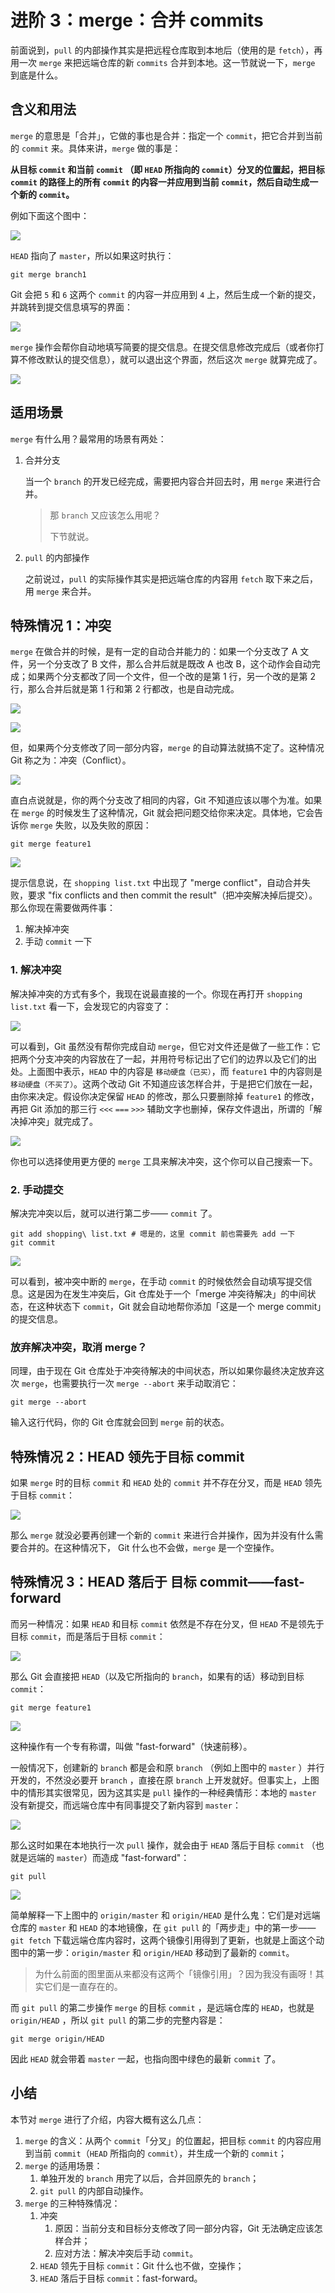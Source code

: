 # 进阶 3：merge：合并 commits

前面说到，`pull` 的内部操作其实是把远程仓库取到本地后（使用的是 `fetch`），再用一次 `merge` 来把远端仓库的新 `commits` 合并到本地。这一节就说一下，`merge` 到底是什么。

## 含义和用法

`merge` 的意思是「合并」，它做的事也是合并：指定一个 `commit`，把它合并到当前的 `commit` 来。具体来讲，`merge` 做的事是：

**从目标 `commit` 和当前 `commit` （即 `HEAD` 所指向的 `commit`）分叉的位置起，把目标 `commit` 的路径上的所有 `commit` 的内容一并应用到当前 `commit`，然后自动生成一个新的 `commit`。**

例如下面这个图中：

![](https://p1-jj.byteimg.com/tos-cn-i-t2oaga2asx/gold-user-assets/2017/11/21/15fddc2a9c60eca3~tplv-t2oaga2asx-zoom-in-crop-mark:1304:0:0:0.awebp)

`HEAD` 指向了 `master`，所以如果这时执行：

```
git merge branch1

```

Git 会把 `5` 和 `6` 这两个 `commit` 的内容一并应用到 `4` 上，然后生成一个新的提交，并跳转到提交信息填写的界面：

![](https://p1-jj.byteimg.com/tos-cn-i-t2oaga2asx/gold-user-assets/2017/11/21/15fddc2aaa2dae15~tplv-t2oaga2asx-zoom-in-crop-mark:1304:0:0:0.awebp)

`merge` 操作会帮你自动地填写简要的提交信息。在提交信息修改完成后（或者你打算不修改默认的提交信息），就可以退出这个界面，然后这次 `merge` 就算完成了。

![](https://p1-jj.byteimg.com/tos-cn-i-t2oaga2asx/gold-user-assets/2017/11/21/15fddc2aad5a0279~tplv-t2oaga2asx-zoom-in-crop-mark:1304:0:0:0.awebp)

## 适用场景

`merge` 有什么用？最常用的场景有两处：

1.  合并分支
    
    当一个 `branch` 的开发已经完成，需要把内容合并回去时，用 `merge` 来进行合并。
    
    > 那 `branch` 又应该怎么用呢？
    > 
    > 下节就说。
    
2.  `pull` 的内部操作
    
    之前说过，`pull` 的实际操作其实是把远端仓库的内容用 `fetch` 取下来之后，用 `merge` 来合并。
    

## 特殊情况 1：冲突

`merge` 在做合并的时候，是有一定的自动合并能力的：如果一个分支改了 A 文件，另一个分支改了 B 文件，那么合并后就是既改 A 也改 B，这个动作会自动完成；如果两个分支都改了同一个文件，但一个改的是第 1 行，另一个改的是第 2 行，那么合并后就是第 1 行和第 2 行都改，也是自动完成。

![](https://p1-jj.byteimg.com/tos-cn-i-t2oaga2asx/gold-user-assets/2017/11/21/15fddc2a9d759d8e~tplv-t2oaga2asx-zoom-in-crop-mark:1304:0:0:0.awebp)

![](https://p1-jj.byteimg.com/tos-cn-i-t2oaga2asx/gold-user-assets/2017/11/21/15fddc2a9c151a4c~tplv-t2oaga2asx-zoom-in-crop-mark:1304:0:0:0.awebp)

但，如果两个分支修改了同一部分内容，`merge` 的自动算法就搞不定了。这种情况 Git 称之为：冲突（Conflict）。

![](https://p1-jj.byteimg.com/tos-cn-i-t2oaga2asx/gold-user-assets/2017/11/21/15fddc2a9c2ce4d3~tplv-t2oaga2asx-zoom-in-crop-mark:1304:0:0:0.awebp)

直白点说就是，你的两个分支改了相同的内容，Git 不知道应该以哪个为准。如果在 `merge` 的时候发生了这种情况，Git 就会把问题交给你来决定。具体地，它会告诉你 `merge` 失败，以及失败的原因：

```
git merge feature1

```

![](https://p1-jj.byteimg.com/tos-cn-i-t2oaga2asx/gold-user-assets/2017/11/21/15fddc2af3e40342~tplv-t2oaga2asx-zoom-in-crop-mark:1304:0:0:0.awebp)

提示信息说，在 `shopping list.txt` 中出现了 "merge conflict"，自动合并失败，要求 "fix conflicts and then commit the result"（把冲突解决掉后提交）。那么你现在需要做两件事：

1.  解决掉冲突
2.  手动 `commit` 一下

### 1\. 解决冲突

解决掉冲突的方式有多个，我现在说最直接的一个。你现在再打开 `shopping list.txt` 看一下，会发现它的内容变了：

![](https://p1-jj.byteimg.com/tos-cn-i-t2oaga2asx/gold-user-assets/2017/11/21/15fddc2af5b06ef6~tplv-t2oaga2asx-zoom-in-crop-mark:1304:0:0:0.awebp)

可以看到，Git 虽然没有帮你完成自动 `merge`，但它对文件还是做了一些工作：它把两个分支冲突的内容放在了一起，并用符号标记出了它们的边界以及它们的出处。上面图中表示，`HEAD` 中的内容是 `移动硬盘（已买）`，而 `feature1` 中的内容则是 `移动硬盘（不买了）`。这两个改动 Git 不知道应该怎样合并，于是把它们放在一起，由你来决定。假设你决定保留 `HEAD` 的修改，那么只要删除掉 `feature1` 的修改，再把 Git 添加的那三行 `<<<` `===` `>>>` 辅助文字也删掉，保存文件退出，所谓的「解决掉冲突」就完成了。

![](https://p1-jj.byteimg.com/tos-cn-i-t2oaga2asx/gold-user-assets/2017/11/21/15fddc2affe97f50~tplv-t2oaga2asx-zoom-in-crop-mark:1304:0:0:0.awebp)

你也可以选择使用更方便的 `merge` 工具来解决冲突，这个你可以自己搜索一下。

### 2\. 手动提交

解决完冲突以后，就可以进行第二步—— `commit` 了。

```
git add shopping\ list.txt # 嗯是的，这里 commit 前也需要先 add 一下
git commit

```

![](https://p1-jj.byteimg.com/tos-cn-i-t2oaga2asx/gold-user-assets/2017/11/22/15fe4388f6a15ebe~tplv-t2oaga2asx-zoom-in-crop-mark:1304:0:0:0.awebp)

可以看到，被冲突中断的 `merge`，在手动 `commit` 的时候依然会自动填写提交信息。这是因为在发生冲突后，Git 仓库处于一个「merge 冲突待解决」的中间状态，在这种状态下 `commit`，Git 就会自动地帮你添加「这是一个 merge commit」的提交信息。

### 放弃解决冲突，取消 merge？

同理，由于现在 Git 仓库处于冲突待解决的中间状态，所以如果你最终决定放弃这次 `merge`，也需要执行一次 `merge --abort` 来手动取消它：

```
git merge --abort

```

输入这行代码，你的 Git 仓库就会回到 `merge` 前的状态。

## 特殊情况 2：HEAD 领先于目标 commit

如果 `merge` 时的目标 `commit` 和 `HEAD` 处的 `commit` 并不存在分叉，而是 `HEAD` 领先于目标 `commit`：

![](https://p1-jj.byteimg.com/tos-cn-i-t2oaga2asx/gold-user-assets/2017/11/21/15fddc2b2357b9d9~tplv-t2oaga2asx-zoom-in-crop-mark:1304:0:0:0.awebp)

那么 `merge` 就没必要再创建一个新的 `commit` 来进行合并操作，因为并没有什么需要合并的。在这种情况下， Git 什么也不会做，`merge` 是一个空操作。

## 特殊情况 3：HEAD 落后于 目标 commit——fast-forward

而另一种情况：如果 `HEAD` 和目标 `commit` 依然是不存在分叉，但 `HEAD` 不是领先于目标 `commit`，而是落后于目标 `commit`：

![](https://p1-jj.byteimg.com/tos-cn-i-t2oaga2asx/gold-user-assets/2017/11/21/15fddc2b0913daf4~tplv-t2oaga2asx-zoom-in-crop-mark:1304:0:0:0.awebp)

那么 Git 会直接把 `HEAD`（以及它所指向的 `branch`，如果有的话）移动到目标 `commit`：

```
git merge feature1

```

![](https://p1-jj.byteimg.com/tos-cn-i-t2oaga2asx/gold-user-assets/2017/11/21/15fddc2b2486758a~tplv-t2oaga2asx-zoom-in-crop-mark:1304:0:0:0.awebp)

这种操作有一个专有称谓，叫做 "fast-forward"（快速前移）。

一般情况下，创建新的 `branch` 都是会和原 `branch` （例如上图中的 `master` ）并行开发的，不然没必要开 `branch` ，直接在原 `branch` 上开发就好。但事实上，上图中的情形其实很常见，因为这其实是 `pull` 操作的一种经典情形：本地的 `master` 没有新提交，而远端仓库中有同事提交了新内容到 `master`：

![](https://p1-jj.byteimg.com/tos-cn-i-t2oaga2asx/gold-user-assets/2017/11/21/15fddc2b2f15e16f~tplv-t2oaga2asx-zoom-in-crop-mark:1304:0:0:0.awebp)

那么这时如果在本地执行一次 `pull` 操作，就会由于 `HEAD` 落后于目标 `commit` （也就是远端的 `master`）而造成 "fast-forward"：

```
git pull

```

![](https://p1-jj.byteimg.com/tos-cn-i-t2oaga2asx/gold-user-assets/2017/11/21/15fddc2b46c69d46~tplv-t2oaga2asx-zoom-in-crop-mark:1304:0:0:0.awebp)

简单解释一下上图中的 `origin/master` 和 `origin/HEAD` 是什么鬼：它们是对远端仓库的 `master` 和 `HEAD` 的本地镜像，在 `git pull` 的「两步走」中的第一步——`git fetch` 下载远端仓库内容时，这两个镜像引用得到了更新，也就是上面这个动图中的第一步：`origin/master` 和 `origin/HEAD` 移动到了最新的 `commit`。

> 为什么前面的图里面从来都没有这两个「镜像引用」？因为我没有画呀！其实它们是一直存在的。

而 `git pull` 的第二步操作 `merge` 的目标 `commit` ，是远端仓库的 `HEAD`，也就是 `origin/HEAD` ，所以 `git pull` 的第二步的完整内容是：

```
git merge origin/HEAD

```

因此 `HEAD` 就会带着 `master` 一起，也指向图中绿色的最新 `commit` 了。

## 小结

本节对 `merge` 进行了介绍，内容大概有这么几点：

1.  `merge` 的含义：从两个 `commit`「分叉」的位置起，把目标 `commit` 的内容应用到当前 `commit`（`HEAD` 所指向的 `commit`），并生成一个新的 `commit`；
2.  `merge` 的适用场景：
    1.  单独开发的 `branch` 用完了以后，合并回原先的 `branch`；
    2.  `git pull` 的内部自动操作。
3.  `merge` 的三种特殊情况：
    1.  冲突
        1.  原因：当前分支和目标分支修改了同一部分内容，Git 无法确定应该怎样合并；
        2.  应对方法：解决冲突后手动 `commit`。
    2.  `HEAD` 领先于目标 `commit`：Git 什么也不做，空操作；
    3.  `HEAD` 落后于目标 `commit`：fast-forward。
